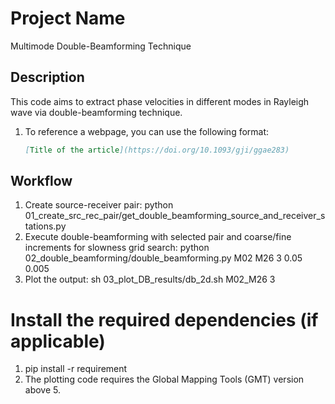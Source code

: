 # Project Name
Multimode Double-Beamforming Technique

## Description
This code aims to extract phase velocities in different modes in Rayleigh wave via double-beamforming technique. 
1. To reference a webpage, you can use the following format:
   ```markdown
   [Title of the article](https://doi.org/10.1093/gji/ggae283)

## Workflow
1. Create source-receiver pair: python 01_create_src_rec_pair/get_double_beamforming_source_and_receiver_stations.py
2. Execute double-beamforming with selected pair and coarse/fine increments for slowness grid search: python 02_double_beamforming/double_beamforming.py M02 M26 3 0.05 0.005
3. Plot the output: sh 03_plot_DB_results/db_2d.sh M02_M26 3

# Install the required dependencies (if applicable)
1. pip install -r requirement
2. The plotting code requires the Global Mapping Tools (GMT) version above 5.